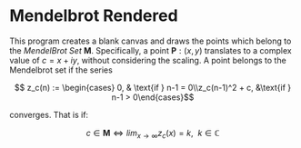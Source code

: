 # Mendelbrot Rendered

This program creates a blank canvas and draws the points which belong to the _MendelBrot Set_ $\mathbf{M}$.
Specifically, a point $\mathbf{P}: (x, y)$ translates to a complex value of $c = x + iy$, without considering the scaling.
A point belongs to the Mendelbrot set if the series 
```math
  z_c(n) := \begin{cases} 0, & \text{if } n-1 = 0\\z_c(n-1)^2 + c, &\text{if } n-1 > 0\end{cases}
```
converges.
That is if:
```math
 c \in \mathbf{M} \iff lim_{x \to \infty}{z_c(x) = k}, \ \  k \in \mathbb{C}
``` 
